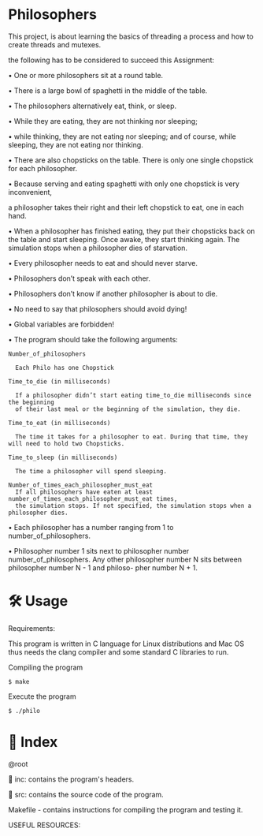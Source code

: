 # Philosophers

This project, is about learning the basics of threading a process and how to create threads and mutexes.

the following has to be considered to succeed this Assignment:

• One or more philosophers sit at a round table.

• There is a large bowl of spaghetti in the middle of the table.

• The philosophers alternatively eat, think, or sleep.

• While they are eating, they are not thinking nor sleeping;

• while thinking, they are not eating nor sleeping; and of course, while sleeping, they are not eating nor thinking.

• There are also chopsticks on the table. There is only one single chopstick for each philosopher.

• Because serving and eating spaghetti with only one chopstick is very inconvenient,
  
  a philosopher takes their right and their left chopstick to eat, one in each hand.

• When a philosopher has finished eating, they put their chopsticks back on the table and
start sleeping. Once awake, they start thinking again. The simulation stops when a philosopher dies of starvation.

• Every philosopher needs to eat and should never starve.

• Philosophers don’t speak with each other.

• Philosophers don’t know if another philosopher is about to die.

• No need to say that philosophers should avoid dying!

• Global variables are forbidden!

• The program should take the following arguments:

    Number_of_philosophers

      Each Philo has one Chopstick

    Time_to_die (in milliseconds)
      
      If a philosopher didn’t start eating time_to_die milliseconds since the beginning
      of their last meal or the beginning of the simulation, they die.
      
    Time_to_eat (in milliseconds)
      
      The time it takes for a philosopher to eat. During that time, they will need to hold two Chopsticks.
      
    Time_to_sleep (in milliseconds)
    
      The time a philosopher will spend sleeping.
      
    Number_of_times_each_philosopher_must_eat
      If all philosophers have eaten at least number_of_times_each_philosopher_must_eat times,
      the simulation stops. If not specified, the simulation stops when a philosopher dies.

• Each philosopher has a number ranging from 1 to number_of_philosophers.

• Philosopher number 1 sits next to philosopher number number_of_philosophers.
Any other philosopher number N sits between philosopher number N - 1 and philoso-
pher number N + 1.

# 🛠️ Usage

Requirements:

This program is written in C language for Linux distributions and Mac OS thus needs the clang compiler and some standard C libraries to run.

Compiling the program

```
$ make
```

Execute the program

```
$ ./philo 
```

# 📑 Index

@root

📁 inc: contains the program's headers.

📁 src: contains the source code of the program.

Makefile - contains instructions for compiling the program and testing it.

USEFUL RESOURCES:
